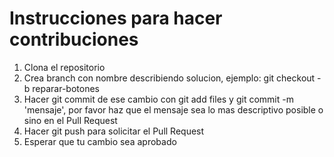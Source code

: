 # Instrucciones para hacer contribuciones

1. Clona el repositorio
2. Crea branch con nombre describiendo solucion, ejemplo: git checkout -b reparar-botones
3. Hacer git commit de ese cambio con git add files y git commit -m 'mensaje', por favor haz que el mensaje sea lo mas descriptivo posible o sino en el Pull Request
4. Hacer git push para solicitar el Pull Request
5. Esperar que tu cambio sea aprobado
